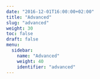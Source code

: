 ```yaml
---
date: "2016-12-01T16:00:00+02:00"
title: "Advanced"
slug: "advanced"
weight: 30
toc: false
draft: false
menu:
  sidebar:
    name: "Advanced"
    weight: 40
    identifier: "advanced"
---
```

